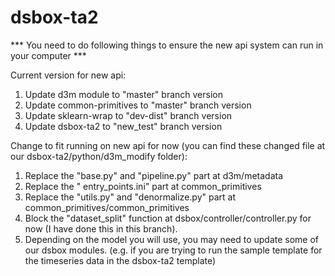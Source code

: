 # dsbox-ta2
*** You need to do following things to ensure the new api system can run in your computer ***

Current version for new api:
1.	Update d3m module to "master" branch version
2.	Update common-primitives to "master" branch version
3.	Update sklearn-wrap to "dev-dist" branch version
4.	Update dsbox-ta2 to "new_test" branch version

Change to fit running on new api for now 
(you can find these changed file at our dsbox-ta2/python/d3m_modify folder):
1.	Replace the "base.py" and "pipeline.py" part at d3m/metadata
2.	Replace the " entry_points.ini" part at common_primitives
3.	Replace the "utils.py" and "denormalize.py" part at common_primitives/common_primitives
4.	Block the "dataset_split" function at dsbox/controller/controller.py for now (I have done this in this branch).
5.	Depending on the model you will use, you may need to update some of our dsbox modules. (e.g. if you are trying to run the sample template for the timeseries data in the dsbox-ta2 template)
